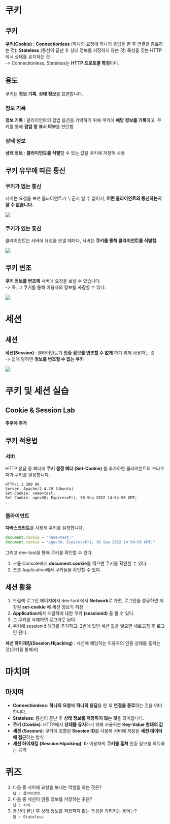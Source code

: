 # 쿠키  
## 쿠키  
**쿠키(Cookie)** : **Connectionless** (하나의 요청에 하나의 응답을 한 후 연결을 종료하는 것), **Stateless** (통신이 끝난 후 상태 정보를 저장하지 않는 것) 특성을 갖는 HTTP에서 상태를 유지하는 것  
-> Connectionless, Stateless는 **HTTP 프로토콜 특징**이다.

## 용도
쿠키는 **정보 기록**, **상태 정보**를 표현합니다.  

### 정보 기록
**정보 기록** : 클라이언트의 팝업 옵션을 기억하기 위해 쿠키에 **해당 정보를 기록**하고, 쿠키를 통해 **팝업 창 표시 여부**를 판단함  

### 상태 정보
**상태 정보** : **클라이언트를 식별**할 수 있는 값을 쿠키에 저장해 사용  

## 쿠키 유무에 따른 통신  
### 쿠키가 없는 통신  
서버는 요청을 보낸 클라이언트가 누군지 알 수 없어서, **어떤 클라이언트와 통신하는지 알 수 없습니다.**  

<img src="1.png">  

### 쿠키가 있는 통신  
클라이언트는 서버에 요청을 보낼 때마다, 서버는 **쿠키를 통해 클라이언트를 식별함.**

<img src="2.png">  

## 쿠키 변조  
**쿠키 정보를 변조해** 서버에 요청을 보낼 수 있습니다.  
-> 즉, 그 쿠키를 통해 이용자의 정보를 **사칭**할 수 있다.  

<img src="3.png">  

# 세션  
## 세션  
**세션(Session)** : 클라이언트가 **인증 정보를 변조할 수 없게** 하기 위해 사용하는 것  
-> 쉽게 말하면 **정보를 변조할 수 없는 쿠키**  

<img src="4.png">  

# 쿠키 및 세션 실습
## Cookie & Session Lab

**추후에 추가**  

## 쿠키 적용법  
### 서버
HTTP 응답 중 헤더에 **쿠키 설정 헤더 (Set-Cookie)** 를 추가하면 클라이언트의 브라우저가 쿠키를 설정합니다.  

```http
HTTP/1.1 200 OK
Server: Apache/2.4.29 (Ubuntu)
Set-Cookie: name=test;
Set-Cookie: age=30; Expires=Fri, 30 Sep 2022 14:54:50 GMT;
...
```

### 클라이언트

**자바스크립트**를 사용해 쿠키를 설정합니다.  

```javascript
document.cookie = "name=test;"
document.cookie = "age=30; Expires=Fri, 30 Sep 2022 14:54:50 GMT;"
```
  
그리고 dev-tool을 통해 쿠키를 확인할 수 있다.  
1. 크롬 Console에서 **document.cookie**를 적으면 쿠키를 확인할 수 있다.  
2. 크롬 Application에서 쿠키들을 확인할 수 있다.  


## 세션 활용  

1. 드림핵 로그인 페이지에서 dev-tool 에서 **Network**로 가면, 로그인을 성공하면 저장된 **set-cookie** 에 세션 정보가 저장
2. **Application**에서 드림핵에 대한 쿠키 **(sessionid)** 를 볼 수 있다.  
3. 그 쿠키를 삭제하면 로그아웃 된다.
4. 쿠키에 sessionid 헤더를 추가하고, 2번에 있던 세션 값을 넣으면 새로고침 후 로그인 된다.

**세션 하이재킹(Session Hijacking)** : 세션에 해당하는 이용자의 인증 상태를 훔치는 것(쿠키를 통해서)  

# 마치며
## 마치며

- **Connectionless**: **하나의 요청**에 **하나의 응답**을 한 후 **연결을 종료**하는 것을 의미합니다.
- **Stateless**: 통신이 끝난 후 **상태 정보를 저장하지 않는 것**을 의미합니다.
- **쿠키 (Cookie)**: HTTP에서 **상태를 유지**하기 위해 사용하는 **Key-Value 형태의 값**
- **세션 (Session)**: 쿠키에 포함된 **Session ID**를 사용해 서버에 저장된 **세션 데이터에 접근**하는 방식
- **세션 하이재킹 (Session Hijacking)**: 타 이용자의 **쿠키를 훔쳐** 인증 정보를 획득하는 공격

# 퀴즈  
1. 다음 중 서버에 요청을 보내는 역할을 하는 것은?  
``답 : 클라이언트``  
2. 다음 중 세션이 인증 정보를 저장하는 곳은?  
``답 : 서버``  
3. 통신이 끝난 후 상태 정보를 저장하지 않는 특성을 가리키는 용어는?  
``답 : Stateless``
